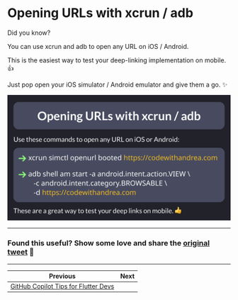 # Opening URLs with xcrun / adb

Did you know?

You can use xcrun and adb to open any URL on iOS / Android.

This is the easiest way to test your deep-linking implementation on mobile. 👍

Just pop open your iOS simulator / Android emulator and give them a go. ✨

![](138.png)

---

### Found this useful? Show some love and share the [original tweet](https://twitter.com/biz84/status/1732369744399835344) 🙏

---

| Previous | Next |
| -------- | ---- |
| [GitHub Copilot Tips for Flutter Devs](../0139-github-copilot-tips-flutter-devs/index.md) |  |



